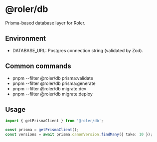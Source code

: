 # @roler/db

Prisma-based database layer for Roler.

## Environment

- DATABASE_URL: Postgres connection string (validated by Zod).

## Common commands

- pnpm --filter @roler/db prisma:validate
- pnpm --filter @roler/db prisma:generate
- pnpm --filter @roler/db migrate:dev
- pnpm --filter @roler/db migrate:deploy

## Usage

```ts
import { getPrismaClient } from '@roler/db';

const prisma = getPrismaClient();
const versions = await prisma.canonVersion.findMany({ take: 10 });
```
